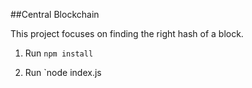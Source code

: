 ##Central Blockchain

This project focuses on finding the right hash of a block.

1. Run `npm install`

2. Run `node index.js
